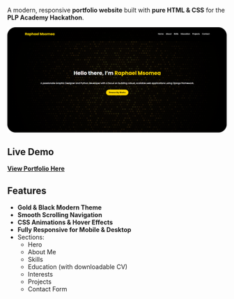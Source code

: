 A modern, responsive **portfolio website** built with **pure HTML & CSS** for the **PLP Academy Hackathon**.

![Portfolio Screenshot](media/screenshot/hero.png)

## Live Demo
**[View Portfolio Here](https://msomea.github.io/portfolio/)**

## Features
- **Gold & Black Modern Theme** 
- **Smooth Scrolling Navigation** 
- **CSS Animations & Hover Effects** 
- **Fully Responsive for Mobile & Desktop**
- Sections:
  - Hero
  - About Me
  - Skills
  - Education (with downloadable CV)
  - Interests
  - Projects
  - Contact Form
